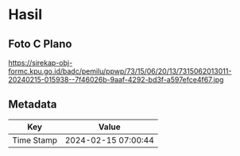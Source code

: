 # Hasil

## Foto C Plano

https://sirekap-obj-formc.kpu.go.id/badc/pemilu/ppwp/73/15/06/20/13/7315062013011-20240215-015938--7f46026b-9aaf-4292-bd3f-a597efce4f67.jpg


## Metadata

| Key        | Value               |
| ---------- | ------------------- |
| Time Stamp | 2024-02-15 07:00:44 |



